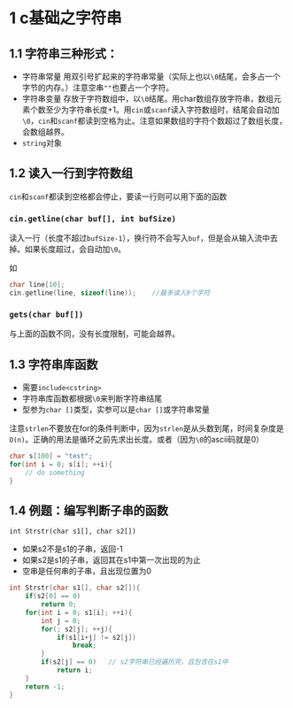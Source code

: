 # 1 c基础之字符串

## 1.1 字符串三种形式：

- 字符串常量
用双引号扩起来的字符串常量（实际上也以`\0`结尾，会多占一个字节的内存。）注意空串`""`也要占一个字符。
- 字符串变量
存放于字符数组中，以`\0`结尾。用char数组存放字符串，数组元素个数至少为字符串长度+1。用`cin`或`scanf`读入字符数组时，结尾会自动加`\0`，`cin`和`scanf`都读到空格为止。注意如果数组的字符个数超过了数组长度，会数组越界。
- `string`对象

## 1.2 读入一行到字符数组

`cin`和`scanf`都读到空格都会停止，要读一行则可以用下面的函数

### `cin.getline(char buf[], int bufSize)`

读入一行（长度不超过`bufSize-1`），换行符不会写入`buf`，但是会从输入流中去掉。如果长度超过，会自动加`\0`。

如

```c++
char line[10];
cin.getline(line, sizeof(line));    //最多读入9个字符
```

### `gets(char buf[])`

与上面的函数不同，没有长度限制，可能会越界。

## 1.3 字符串库函数

- 需要`include<cstring>`
- 字符串库函数都根据`\0`来判断字符串结尾
- 型参为`char []`类型，实参可以是`char []`或字符串常量

注意`strlen`不要放在for的条件判断中，因为`strlen`是从头数到尾，时间复杂度是`O(n)`。正确的用法是循环之前先求出长度。或者（因为`\0`的ascii码就是0）

```c++
char s[100] = "test";
for(int i = 0; s[i]; ++i){
    // do something
}
```

## 1.4 例题：编写判断子串的函数

`int Strstr(char s1[], char s2[])`

- 如果s2不是s1的子串，返回-1
- 如果s2是s1的子串，返回其在s1中第一次出现的为止
- 空串是任何串的子串，且出现位置为0

```c++
int Strstr(char s1[], char s2[]){
    if(s2[0] == 0)
        return 0;
    for(int i = 0; s1[i]; ++i){
        int j = 0;
        for(; s2[j]; ++j){
            if(s1[i+j] != s2[j])
                break;
        }
        if(s2[j] == 0)   // s2字符串已经遍历完，且包含在s1中
            return i;
    }
    return -1;
}
```